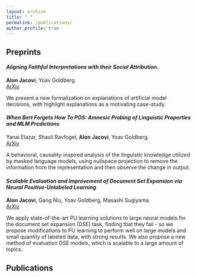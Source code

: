 ```yaml
---
layout: archive
title: " "
permalink: /publications/
author_profile: true
---
```


<!---  {% if author.googlescholar %}
  <u><a href="{{author.googlescholar}}">My Google Scholar profile</a> will </u>
{% endif %}

{% include base_path %}

{% for post in site.publications reversed %}
  {% include archive-single.html %}
{% endfor %} -->

## Preprints


#### *Aligning Faithful Interpretations with their Social Attribution.*
**Alon Jacovi**, Yoav Goldberg.  
[ArXiv](https://arxiv.org/abs/2006.01067)

We present a new formalization on explanations of artificial model decisions, with highlight explanations as a motivating case-study.
 
#### *When Bert Forgets How To POS: Amnesic Probing of Linguistic Properties and MLM Predictions*
Yanai Elazar, Shauli Ravfogel, **Alon Jacovi**, Yoav Goldberg.  
[ArXiv](https://arxiv.org/abs/2006.00995)

A behavioral, causality-inspired analysis of the linguistic knowledge utilized by masked language models, using nullspace projection to remove the information from the representation and then observe the change in output. 

#### *Scalable Evaluation and Improvement of Document Set Expansion via Neural Positive-Unlabeled Learning*
**Alon Jacovi**, Gang Niu, Yoav Goldberg, Masashi Sugiyama.  
[ArXiv](https://arxiv.org/abs/1910.13339)

We apply state-of-the-art PU learning solutions to large neural models for the document set expansion (DSE) task, finding that they fail - so we propose modifications to PU learning to perform well on large models and small quantity of labeled data, with strong results. We also propose a new method of evaluation DSE models, which is scalable to a large amount of topics. 


## Publications

<!--- 
 
*Towards Faithfully Interpretable NLP Systems: How should we define and evaluate faithfulness?*  
**Alon Jacovi**, Yoav Goldberg.  
In ACL 2020.  
[ArXiv](https://arxiv.org/abs/2004.03685)

We survey 

\textbf{Neural network gradient-based learning of black-box function interfaces} \\ \underline{Alon Jacovi}, Guy Hadash, Einat Kermany, Boaz Carmeli, Ofer Lavi, George Kour, Jonathan Berant. \\ In ICLR 2019. \\ Also in AI Week 2019.

\textit{(Extended Abstract)} \textbf{Learning and Understanding Different Categories of Sexism Using Convolutional Neural Network Filters} \\ Sima Sharifirad, \underline{Alon Jacovi}, Stan Matwin. \\ In the Widening NLP workshop at ACL 2019.

\textbf{Understanding Convolutional Neural Networks for Text Classification} \\ \underline{Alon Jacovi}, Oren Sar Shalom, Yoav Goldberg. \\ In the BlackboxNLP workshop at EMNLP 2018 (oral presentation). \\ Also in ISCOL 2018 (oral presentation).
 -->
